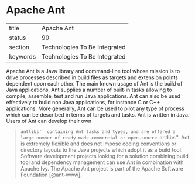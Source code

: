 # Apache Ant


|          |                               |
| -------- | ----------------------------- |
| title    | Apache Ant                    | 
| status   | 90                            |
| section  | Technologies To Be Integrated |
| keywords | Technologies To Be Integrated |



Apache Ant is a Java library and command-line tool whose mission is to
drive processes described in build files as targets and extension
points dependent upon each other. The main known usage of Ant is the
build of Java applications. Ant supplies a number of built-in tasks
allowing to compile, assemble, test and run Java applications. Ant can
also be used effectively to build non Java applications, for instance
C or C++ applications. More generally, Ant can be used to pilot any
type of process which can be described in terms of targets and
tasks. Ant is written in Java. Users of Ant can develop their own


> ``antlibs'' containing Ant tasks and types, and are offered a large
> number of ready-made commercial or open-source ``antlibs''. Ant is
> extremely flexible and does not impose coding conventions or
> directory layouts to the Java projects which adopt it as a build
> tool. Software development projects looking for a solution combining
> build tool and dependency management can use Ant in combination with
> Apache Ivy. The Apache Ant project is part of the Apache Software
> Foundation [@ant-www].

